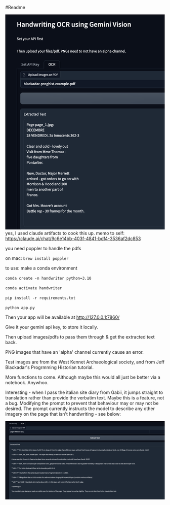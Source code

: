 #Readme

![](view.png)
yes, I used claude artifacts to cook this up. 
memo to self: https://claude.ai/chat/9c6e14bb-403f-4841-bdf4-3536af2dc853 

you need poppler to handle the pdfs

on mac: `brew install poppler`

to use: make a conda environment

`conda create -n handwriter python=3.10`

`conda activate handwriter`

`pip install -r requirements.txt`

`python app.py`

Then your app will be available at http://127.0.0.1:7860/

Give it your gemini api key, to store it locally.

Then upload images/pdfs to pass them through & get the extracted text back.

PNG images that have an 'alpha' channel currently cause an error.

Test images are from the West Kennet Archaeological society, and from Jeff Blackadar's Progrmming Historian tutorial.

More functions to come. Although maybe this would all just be better via a notebook. Anywhoo.

Interesting - when I pass the italian site diary from Gabii, it jumps straight to translation rather than provide the verbatim text. Maybe this is a feature, not a bug. Modifying the prompt to prevent that behaviour may or may not be desired. The prompt currently instructs the model to describe any other imagery on the page that isn't handwriting - see below:

![](view2.png)

